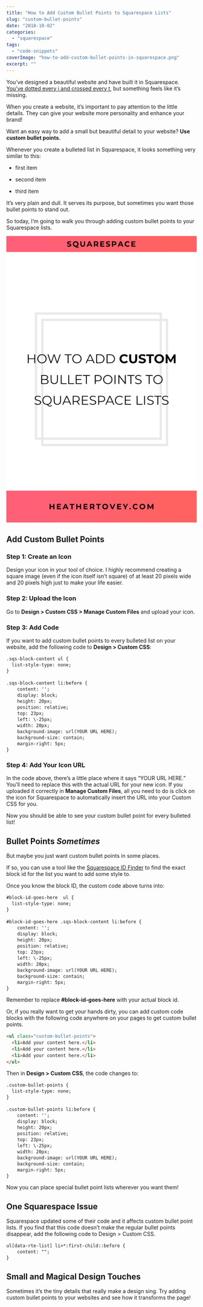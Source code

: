 ```yaml
---
title: "How to Add Custom Bullet Points to Squarespace Lists"
slug: "custom-bullet-points"
date: "2018-10-02"
categories: 
  - "squarespace"
tags: 
  - "code-snippets"
coverImage: "how-to-add-custom-bullet-points-in-squarespace.png"
excerpt: ""
---
```


You’ve designed a beautiful website and have built it in Squarespace. [You’ve dotted every i and crossed every t](https://heathertovey.com/blog/pre-launch-checklist), but something feels like it’s missing.

When you create a website, it’s important to pay attention to the little details. They can give your website more personality and enhance your brand!

Want an easy way to add a small but beautiful detail to your website? **Use custom bullet points.**

Whenever you create a bulleted list in Squarespace, it looks something very similar to this:

- first item
    
- second item
    
- third item
    

It’s very plain and dull. It serves its purpose, but sometimes you want those bullet points to stand out.

So today, I’m going to walk you through adding custom bullet points to your Squarespace lists.

![ How to Add Custom Bullet Points in Squarespace ](./images/how-to-add-custom-bullet-points-in-squarespace-large.png)

## Add Custom Bullet Points

### Step 1: Create an Icon

Design your icon in your tool of choice. I highly recommend creating a square image (even if the icon itself isn’t square) of at least 20 pixels wide and 20 pixels high just to make your life easier.

### Step 2: Upload the Icon

Go to **Design > Custom CSS > Manage Custom Files** and upload your icon.

### Step 3: Add Code

If you want to add custom bullet points to every bulleted list on your website, add the following code to **Design > Custom CSS**:

```less
.sqs-block-content ul {
  list-style-type: none;
}

.sqs-block-content li:before {
    content: '';
    display: block;
    height: 20px;
    position: relative;
    top: 23px;
    left: \-25px;
    width: 20px;
    background-image: url(YOUR URL HERE);
    background-size: contain;
    margin-right: 5px;
}
```

### Step 4: Add Your Icon URL

In the code above, there’s a little place where it says “YOUR URL HERE.” You’ll need to replace this with the actual URL for your new icon. If you uploaded it correctly in **Manage Custom Files**, all you need to do is click on the icon for Squarespace to automatically insert the URL into your Custom CSS for you.

Now you should be able to see your custom bullet point for every bulleted list!

## Bullet Points _Sometimes_

But maybe you just want custom bullet points in some places.

If so, you can use a tool like the [Squarespace ID Finder](https://heathertovey.com/squarespace-id-finder/) to find the exact block id for the list you want to add some style to.

Once you know the block ID, the custom code above turns into:

```less
#block-id-goes-here  ul {
  list-style-type: none;
}

#block-id-goes-here .sqs-block-content li:before {
    content: '';
    display: block;
    height: 20px;
    position: relative;
    top: 23px;
    left: \-25px;
    width: 20px;
    background-image: url(YOUR URL HERE);
    background-size: contain;
    margin-right: 5px;
}
```

Remember to replace **#block-id-goes-here** with your actual block id.

Or, if you really want to get your hands dirty, you can add custom code blocks with the following code anywhere on your pages to get custom bullet points.

```html
<ul class="custom-bullet-points">
  <li>Add your content here.</li>
  <li>Add your content here.</li>
  <li>Add your content here.</li>
</ul>
```

Then in **Design > Custom CSS**, the code changes to:

```less
.custom-bullet-points {
  list-style-type: none;
}

.custom-bullet-points li:before {
    content: '';
    display: block;
    height: 20px;
    position: relative;
    top: 23px;
    left: \-25px;
    width: 20px;
    background-image: url(YOUR URL HERE);
    background-size: contain;
    margin-right: 5px;
}
```

Now you can place special bullet point lists wherever you want them!

## One Squarespace Issue

Squarespace updated some of their code and it affects custom bullet point lists. If you find that this code doesn’t make the regular bullet points disappear, add the following code to Design > Custom CSS.

```less
ul[data-rte-list] li>*:first-child::before {
    content: "";
}
```

## Small and Magical Design Touches

Sometimes it’s the tiny details that really make a design sing. Try adding custom bullet points to your websites and see how it transforms the page!